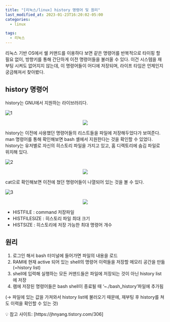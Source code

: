```yaml
---
title: "[리눅스/linux] history 명령어 및 원리"
last_modified_at: 2023-01-23T16:20:02-05:00
categories:
  - linux

tags:
  - 리눅스
---
```


리눅스 기반 OS에서 쉘 커맨드를 이용하다 보면 같은 명령어를 반복적으로 타이핑 할 필요 없이, 방향키를 통해 간단하게 이전 명령어들을 불러올 수 있다. 이건 시스템을 재부팅 시켜도 없어지지 않는데, 이 명령어들이 어디에 저장되며, 라이프 타임은 언제인지 궁금해져서 찾아봤다.


## history 명령어

history는 GNU에서 지원하는 라이브러리다.

![1](https://user-images.githubusercontent.com/63995044/214060667-64eae1e6-402f-48e5-8937-d598d332a13b.png)<p align="center"><img src='https://user-images.githubusercontent.com/63995044/214060667-64eae1e6-402f-48e5-8937-d598d332a13b.png'></p>

history는 이전에 사용했던 명령어들의 리스트들을 파일에 저장해두었다가 보여준다. man 명령어를 통해 확인해보면 bash 셸에서 지원한다는 것을 확인할 수 있었다. history는 유저별로 자신의 히스토리 파일을 가지고 있고, 홈 디렉토리에 숨김 파일로 위치해 있다. 

![2](https://user-images.githubusercontent.com/63995044/214063544-4a2751e4-c3fb-401f-88cd-d68badbc6d70.png)<p align="center"><img src='https://user-images.githubusercontent.com/63995044/214063544-4a2751e4-c3fb-401f-88cd-d68badbc6d70.png'></p>


 cat으로 확인해보면 이전에 쳤던 명령어들이 나열되어 있는 것을 볼 수 있다.

![3](https://user-images.githubusercontent.com/63995044/214063679-0a602c6c-20fc-4add-8aa4-5203eb386723.png)<p align="center"><img src='https://user-images.githubusercontent.com/63995044/214063679-0a602c6c-20fc-4add-8aa4-5203eb386723.png'></p>


- HISTFILE : command 저장파일
- HISTFILESIZE : 히스토리 파일 최대 크기
- HISTSIZE : 히스토리에 저장 가능한 최대 명령어 개수


## 원리

1. 로그인 해서 bash 터미널에 들어가면 파일의 내용을 로드
2. RAM에 현재 active 되어 있는 shell의 명령어 이력들을 저장할 메모리 공간을 만듦(=history list)
3. shell에 입력해 실행하는 모든 커맨드들은 파일에 저장되는 것이 아닌 history list에 저장
4. 램에 저장된 명령어들은 bash shell이 종료될 때 ‘~./bash_history’파일에 추가됨

(→ 파일에 있는 값을 가져와서 history list에 불러오기 때문에, 재부팅 후 history를 쳐도 이력을 확인할 수 있는 것)

<aside>
💡 참고 사이트: [https://jhnyang.tistory.com/306]
</aside>